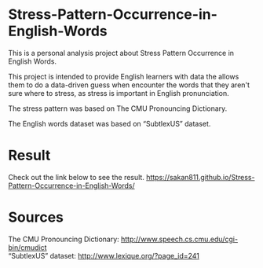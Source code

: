 # Stress-Pattern-Occurrence-in-English-Words
This is a personal analysis project about Stress Pattern Occurrence in English Words.

This project is intended to provide English learners with data the allows them to do a data-driven guess 
when encounter the words that they aren't sure where to stress, as stress is important in English pronunciation.  

The stress pattern was based on The CMU Pronouncing Dictionary.

The English words dataset was based on “SubtlexUS” dataset.  

# Result
Check out the link below to see the result.
https://sakan811.github.io/Stress-Pattern-Occurrence-in-English-Words/

# Sources
The CMU Pronouncing Dictionary: http://www.speech.cs.cmu.edu/cgi-bin/cmudict   
“SubtlexUS” dataset: http://www.lexique.org/?page_id=241  